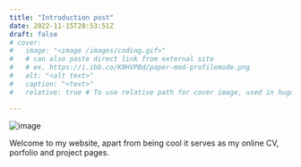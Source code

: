 ```yaml
---
title: "Introduction post"
date: 2022-11-15T20:53:51Z
draft: false
# cover:
#   image: "<image /images/coding.gif>"
#   # can also paste direct link from external site
#   # ex. https://i.ibb.co/K0HVPBd/paper-mod-profilemode.png
#   alt: "<alt text>"
#   caption: "<text>"
#   relative: true # To use relative path for cover image, used in hugo Page-bundles

---
```


![image](/images/internet.jpg)


Welcome to my website, apart from being cool it serves as my online CV, porfolio and project pages.